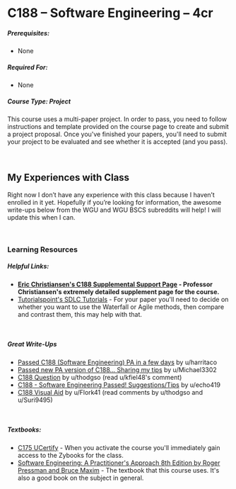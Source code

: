# C188 – Software Engineering – 4cr
<h5>Prerequisites:</h5>
<ul>
<li>None</li>
</ul>

<h5>Required For:</h5>
<ul>
<li>None</li>
</ul>

<h5><b>Course Type:</b> Project</h5> 
<P>This course uses a multi-paper project. In order to pass, you need to follow instructions and template provided on the course page to create and submit a project proposal. Once you've finished your papers, you'll need to submit your project to be evaluated and see whether it is accepted (and you pass).</p>

<br />

<h2>My Experiences with Class</h2>
<p>Right now I don’t have any experience with this class because I haven’t enrolled in it yet. Hopefully if you’re looking for information, the awesome write-ups below from the WGU and WGU BSCS subreddits will help! I will update this when I can.</p>

<br />

<h3>Learning Resources</h3>

<h5>Helpful Links:</h5>
<ul>
  <li><b><a href="https://sites.google.com/wgu.edu/eric-christiansen/home/C188?authuser=0">Eric Christiansen's C188 Supplemental Support Page</a> - Professor Christiansen's extremely detailed supplement page for the course.</b></li>  
  <li><a href="https://www.tutorialspoint.com/sdlc/index.htm">Tutorialspoint's SDLC Tutorials</a> - For your paper you'll need to decide on whether you want to use the Waterfall or Agile methods, then compare and contrast them, this may help with that.</li>
</ul>

<br />

<h5>Great Write-Ups</h5>
<ul>
  <li><a href="https://www.reddit.com/r/WGU/comments/epkatd/passed_c188_software_engineering_pa_in_a_few_days/">Passed C188 (Software Engineering) PA in a few days</a> by u/harritaco</li>
  <li><a href="https://www.reddit.com/r/WGU/comments/8b2eup/passed_new_pa_version_of_c188_sharing_my_tips/">Passed new PA version of C188... Sharing my tips</a> by u/Michael3302</li>
  <li><a href="https://www.reddit.com/r/WGU_CompSci/comments/funu4e/c188_question/">C188 Question</a> by u/thodgso (read u/kfiel48's comment)</li>
  <li><a href="https://www.reddit.com/r/WGU_CompSci/comments/jmjx7l/c188_software_engineering_passed_suggestionstips/">C188 - Software Engineering Passed! Suggestions/Tips</a> by u/echo419</li>
  <li><a href="https://www.reddit.com/r/WGU/comments/g07yuw/c188_visual_aid/">C188 Visual Aid</a> by u/Flork41 (read comments by u/thodgso and u/Suri9495)</li>
</ul>

<br />

<h5>Textbooks:</h5>
<ul>
    <li><a href="https://www.ucertify.com/">C175 UCertify</a> - When you activate the course you'll immediately gain access to the Zybooks for the class.</li>
  <li><a href="https://www.mheducation.com/highered/product/software-engineering-practitioner-s-approach-pressman-maxim/M9780078022128.html ">Software Engineering: A Practitioner's Approach 8th Edition by Roger Pressman and Bruce Maxim</a> - The textbook that this course uses. It's also a good book on the subject in general.</li>
</ul>
